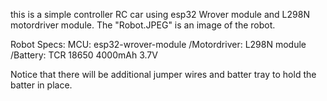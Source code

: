 this is a simple controller RC car using esp32 Wrover module and L298N motordriver module. The "Robot.JPEG" is an image of the robot. 

Robot Specs: 
MCU: esp32-wrover-module
/Motordriver: L298N module
/Battery: TCR 18650 4000mAh 3.7V

Notice that there will be additional jumper wires and batter tray to hold the batter in place. 

